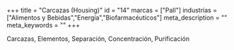 +++
title = "Carcazas (Housing)"
id = "14"
marcas = ["Pall"]
industrias = ["Alimentos y Bebidas","Energía","Biofarmacéuticos"]
meta_description = ""
meta_keywords = ""
+++
<p>Carcazas, Elementos, Separación, Concentración, Purificación</p>